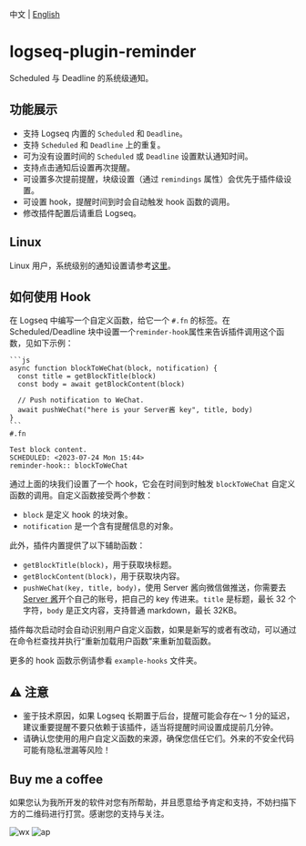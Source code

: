 中文 | [English](README.en.md)

# logseq-plugin-reminder

Scheduled 与 Deadline 的系统级通知。

## 功能展示

- 支持 Logseq 内置的 `Scheduled` 和 `Deadline`。
- 支持 `Scheduled` 和 `Deadline` 上的重复。
- 可为没有设置时间的 `Scheduled` 或 `Deadline` 设置默认通知时间。
- 支持点击通知后设置再次提醒。
- 可设置多次提前提醒，块级设置（通过 `remindings` 属性）会优先于插件级设置。
- 可设置 hook，提醒时间到时会自动触发 hook 函数的调用。
- 修改插件配置后请重启 Logseq。

## Linux

Linux 用户，系统级别的通知设置请参考[这里](https://github.com/sethyuan/logseq-plugin-reminder/issues/2#issuecomment-1613315698)。

## 如何使用 Hook

在 Logseq 中编写一个自定义函数，给它一个 `#.fn` 的标签。在 Scheduled/Deadline 块中设置一个`reminder-hook`属性来告诉插件调用这个函数，见如下示例：

````
```js
async function blockToWeChat(block, notification) {
  const title = getBlockTitle(block)
  const body = await getBlockContent(block)

  // Push notification to WeChat.
  await pushWeChat("here is your Server酱 key", title, body)
}
```
#.fn
````

```
Test block content.
SCHEDULED: <2023-07-24 Mon 15:44>
reminder-hook:: blockToWeChat
```

通过上面的块我们设置了一个 hook，它会在时间到时触发 `blockToWeChat` 自定义函数的调用。自定义函数接受两个参数：

- `block` 是定义 hook 的块对象。
- `notification` 是一个含有提醒信息的对象。

此外，插件内置提供了以下辅助函数：

- `getBlockTitle(block)`，用于获取块标题。
- `getBlockContent(block)`，用于获取块内容。
- `pushWeChat(key, title, body)`，使用 Server 酱向微信做推送，你需要去[Server 酱](https://sct.ftqq.com/)开个自己的账号，把自己的 key 传进来。`title` 是标题，最长 32 个字符，`body` 是正文内容，支持普通 markdown，最长 32KB。

插件每次启动时会自动识别用户自定义函数，如果是新写的或者有改动，可以通过在命令栏查找并执行“重新加载用户函数”来重新加载函数。

更多的 hook 函数示例请参看 `example-hooks` 文件夹。

## ⚠️ 注意

- 鉴于技术原因，如果 Logseq 长期置于后台，提醒可能会存在～ 1 分的延迟，建议重要提醒不要只依赖于该插件，适当将提醒时间设置成提前几分钟。
- 请确认您使用的用户自定义函数的来源，确保您信任它们。外来的不安全代码可能有隐私泄漏等风险！

## Buy me a coffee

如果您认为我所开发的软件对您有所帮助，并且愿意给予肯定和支持，不妨扫描下方的二维码进行打赏。感谢您的支持与关注。

![wx](https://user-images.githubusercontent.com/3410293/236807219-cf21180a-e7f8-44a9-abde-86e1e6df999b.jpg) ![ap](https://user-images.githubusercontent.com/3410293/236807256-f79768a7-16e0-4cbf-a9f3-93f230feee30.jpg)
